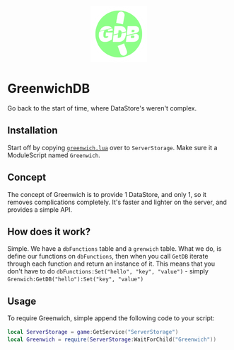 
<p align="center">
  <img src="./assets/icon.png" alt="Greenwich" />
</p>

# GreenwichDB
Go back to the start of time, where DataStore's weren't complex.

## Installation

Start off by copying [`greenwich.lua`](/greenwich.lua) over to `ServerStorage`. Make sure it a ModuleScript named `Greenwich`.

## Concept

The concept of Greenwich is to provide 1 DataStore, and only 1, so it removes complications completely. It's faster and lighter on the server, and provides a simple API.

## How does it work?

Simple. We have a `dbFunctions` table and a `grenwich` table. What we do, is define our functions on `dbFunctions`, then when you call `GetDB` iterate through each function and return an instance of it. This means that you don't have to do `dbFunctions:Set("hello", "key", "value")` - simply `Grenwich:GetDB("hello"):Set("key", "value")`

## Usage

To require Greenwich, simple append the following code to your script:

```lua
local ServerStorage = game:GetService("ServerStorage")
local Greenwich = require(ServerStorage:WaitForChild("Greenwich"))
```
